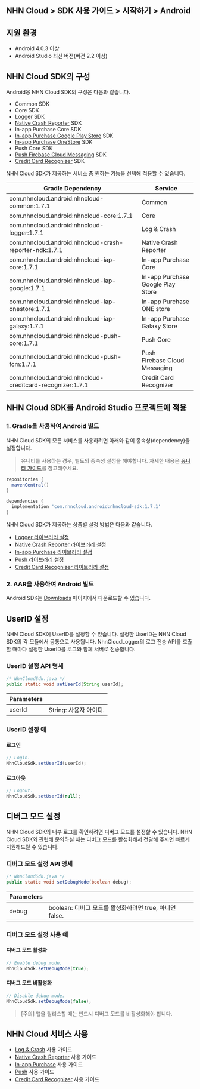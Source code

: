 ## NHN Cloud > SDK 사용 가이드 > 시작하기 > Android

## 지원 환경

* Android 4.0.3 이상
* Android Studio 최신 버전(버전 2.2 이상)

## NHN Cloud SDK의 구성

Android용 NHN Cloud SDK의 구성은 다음과 같습니다.

* Common SDK
* Core SDK
* [Logger](./log-collector-android) SDK
* [Native Crash Reporter](./log-collector-ndk) SDK
* In-app Purchase Core SDK
* [In-app Purchase Google Play Store](./iap-android) SDK
* [In-app Purchase OneStore](./iap-android) SDK
* Push Core SDK
* [Push Firebase Cloud Messaging](./push-android) SDK
* [Credit Card Recognizer](./creditcard-recognizer-android) SDK

NHN Cloud SDK가 제공하는 서비스 중 원하는 기능을 선택해 적용할 수 있습니다.

| Gradle Dependency                           | Service           |
| ------------------------------------------- | ----------------- |
| com.nhncloud.android:nhncloud-common:1.7.1       | Common      |
| com.nhncloud.android:nhncloud-core:1.7.1         | Core        |
| com.nhncloud.android:nhncloud-logger:1.7.1       | Log & Crash |
| com.nhncloud.android:nhncloud-crash-reporter-ndk:1.7.1       | Native Crash Reporter |
| com.nhncloud.android:nhncloud-iap-core:1.7.1     | In-app Purchase Core |
| com.nhncloud.android:nhncloud-iap-google:1.7.1   | In-app Purchase <br>Google Play Store |
| com.nhncloud.android:nhncloud-iap-onestore:1.7.1 | In-app Purchase <br>ONE store |
| com.nhncloud.android:nhncloud-iap-galaxy:1.7.1 | In-app Purchase <br>Galaxy Store |
| com.nhncloud.android:nhncloud-push-core:1.7.1    | Push Core   |
| com.nhncloud.android:nhncloud-push-fcm:1.7.1    | Push <br>Firebase Cloud Messaging |
| com.nhncloud.android:nhncloud-creditcard-recognizer:1.7.1    | Credit Card Recognizer |

## NHN Cloud SDK를 Android Studio 프로젝트에 적용

### 1. Gradle을 사용하여 Android 빌드

NHN Cloud SDK의 모든 서비스를 사용하려면 아래와 같이 종속성(dependency)을 설정합니다.

> 유니티를 사용하는 경우, 별도의 종속성 설정을 해야합니다.
> 자세한 내용은 [유니티 가이드](./getting-started-unity/#android)를 참고해주세요.

```groovy
repositories {
  mavenCentral()
}

dependencies {
  implementation 'com.nhncloud.android:nhncloud-sdk:1.7.1'
}
```

NHN Cloud SDK가 제공하는 상품별 설정 방법은 다음과 같습니다.

- [Logger 라이브러리 설정](./log-collector-android/#_1)
- [Native Crash Reporter 라이브러리 설정](./log-collector-ndk/#_1)
- [In-app Purchase 라이브러리 설정](./iap-android/#_2)
- [Push 라이브러리 설정](./push-android/#_2)
- [Credit Card Recognizer 라이브러리 설정](./creditcard-recognizer-android/#_1)

### 2. AAR을 사용하여 Android 빌드

Android SDK는 [Downloads](../../../Download/#toast-sdk) 페이지에서 다운로드할 수 있습니다.

## UserID 설정

NHN Cloud SDK에 UserID를 설정할 수 있습니다.
설정한 UserID는 NHN Cloud SDK의 각 모듈에서 공통으로 사용됩니다.
NhnCloudLogger의 로그 전송 API를 호출할 때마다 설정한 UserID를 로그와 함께 서버로 전송합니다.

### UserID 설정 API 명세

```java
/* NhnCloudSdk.java */
public static void setUserId(String userId);
```

| Parameters | |
| -- | -- |
| userId | String: 사용자 아이디.|

### UserID 설정 예

#### 로그인

```java
// Login.
NhnCloudSdk.setUserId(userId);
```

#### 로그아웃

```java
// Logout.
NhnCloudSdk.setUserId(null);
```

## 디버그 모드 설정

NHN Cloud SDK의 내부 로그를 확인하려면 디버그 모드를 설정할 수 있습니다.
NHN Cloud SDK와 관련해 문의하실 때는 디버그 모드를 활성화해서 전달해 주시면 빠르게 지원해드릴 수 있습니다.

### 디버그 모드 설정 API 명세

```java
/* NhnCloudSdk.java */
public static void setDebugMode(boolean debug);
```

| Parameters | |
| -- | -- |
| debug | boolean: 디버그 모드를 활성화하려면 true, 아니면 false.|

### 디버그 모드 설정 사용 예

#### 디버그 모드 활성화

```java
// Enable debug mode.
NhnCloudSdk.setDebugMode(true);
```

#### 디버그 모드 비활성화

```java
// Disable debug mode.
NhnCloudSdk.setDebugMode(false);
```

> [주의] 앱을 릴리스할 때는 반드시 디버그 모드를 비활성화해야 합니다.

## NHN Cloud 서비스 사용

* [Log & Crash](./log-collector-android) 사용 가이드
* [Native Crash Reporter](./log-collector-ndk) 사용 가이드
* [In-app Purchase](./iap-android) 사용 가이드
* [Push](./push-android) 사용 가이드
* [Credit Card Recognizer](./creditcard-recognizer-android) 사용 가이드
